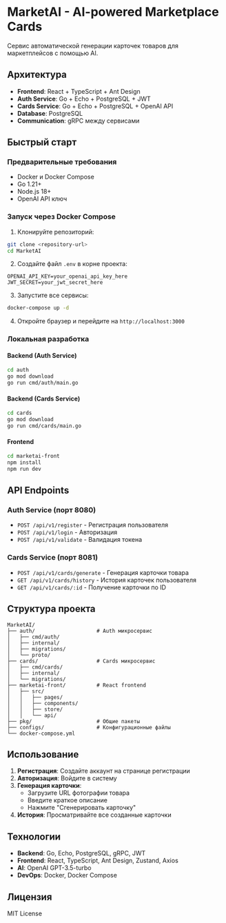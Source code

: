 # MarketAI - AI-powered Marketplace Cards

Сервис автоматической генерации карточек товаров для маркетплейсов с помощью AI.

## Архитектура

- **Frontend**: React + TypeScript + Ant Design
- **Auth Service**: Go + Echo + PostgreSQL + JWT
- **Cards Service**: Go + Echo + PostgreSQL + OpenAI API
- **Database**: PostgreSQL
- **Communication**: gRPC между сервисами

## Быстрый старт

### Предварительные требования

- Docker и Docker Compose
- Go 1.21+
- Node.js 18+
- OpenAI API ключ

### Запуск через Docker Compose

1. Клонируйте репозиторий:
```bash
git clone <repository-url>
cd MarketAI
```

2. Создайте файл `.env` в корне проекта:
```env
OPENAI_API_KEY=your_openai_api_key_here
JWT_SECRET=your_jwt_secret_here
```

3. Запустите все сервисы:
```bash
docker-compose up -d
```

4. Откройте браузер и перейдите на `http://localhost:3000`

### Локальная разработка

#### Backend (Auth Service)

```bash
cd auth
go mod download
go run cmd/auth/main.go
```

#### Backend (Cards Service)

```bash
cd cards
go mod download
go run cmd/cards/main.go
```

#### Frontend

```bash
cd marketai-front
npm install
npm run dev
```

## API Endpoints

### Auth Service (порт 8080)

- `POST /api/v1/register` - Регистрация пользователя
- `POST /api/v1/login` - Авторизация
- `POST /api/v1/validate` - Валидация токена

### Cards Service (порт 8081)

- `POST /api/v1/cards/generate` - Генерация карточки товара
- `GET /api/v1/cards/history` - История карточек пользователя
- `GET /api/v1/cards/:id` - Получение карточки по ID

## Структура проекта

```
MarketAI/
├── auth/                    # Auth микросервис
│   ├── cmd/auth/
│   ├── internal/
│   ├── migrations/
│   └── proto/
├── cards/                   # Cards микросервис
│   ├── cmd/cards/
│   ├── internal/
│   └── migrations/
├── marketai-front/          # React frontend
│   ├── src/
│   │   ├── pages/
│   │   ├── components/
│   │   ├── store/
│   │   └── api/
├── pkg/                     # Общие пакеты
├── configs/                 # Конфигурационные файлы
└── docker-compose.yml
```

## Использование

1. **Регистрация**: Создайте аккаунт на странице регистрации
2. **Авторизация**: Войдите в систему
3. **Генерация карточки**: 
   - Загрузите URL фотографии товара
   - Введите краткое описание
   - Нажмите "Сгенерировать карточку"
4. **История**: Просматривайте все созданные карточки

## Технологии

- **Backend**: Go, Echo, PostgreSQL, gRPC, JWT
- **Frontend**: React, TypeScript, Ant Design, Zustand, Axios
- **AI**: OpenAI GPT-3.5-turbo
- **DevOps**: Docker, Docker Compose

## Лицензия

MIT License